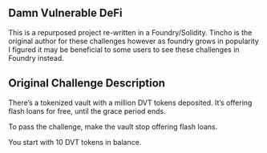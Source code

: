 ## Damn Vulnerable DeFi ##
This is a repurposed project re-written in a Foundry/Solidity. 
Tincho is the original author for these challenges however as foundry grows in popularity I figured it may be beneficial to some users to see these challenges in Foundry instead. 


## Original Challenge Description ##
There’s a tokenized vault with a million DVT tokens deposited. It’s offering flash loans for free, until the grace period ends.

To pass the challenge, make the vault stop offering flash loans.

You start with 10 DVT tokens in balance.